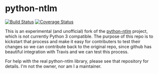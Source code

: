 python-ntlm
============
[![Build Status](https://travis-ci.org/trustrachel/python-ntlm.svg?branch=master)](https://travis-ci.org/trustrachel/python-ntlm) [![Coverage Status](https://coveralls.io/repos/trustrachel/python-ntlm/badge.png)](https://coveralls.io/r/trustrachel/python-ntlm)

This is an experimental (and unofficial) fork of the [python-ntlm](https://code.google.com/p/python-ntlm) project, which is not currently Python 3 compatible. The purpose of this repo is to kickstart that process and make it easy for contributers to test their changes so we can contribute back to the original repo, since github has beautiful integration with Travis and we can test this process.

For help with the real python-ntlm library, please see that repository for details. I'm not the owner, nor am I a maintainer. 
